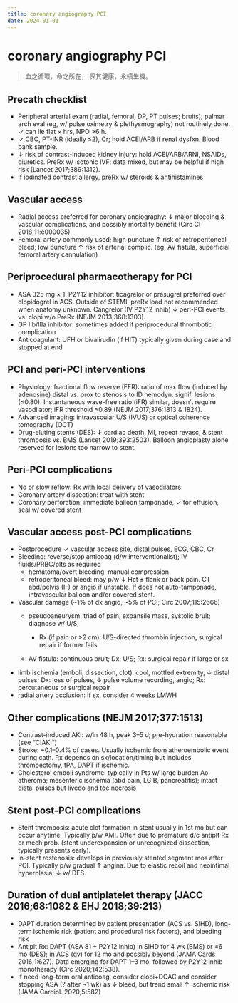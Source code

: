 ```yaml
---
title: coronary angiography PCI
date: 2024-01-01
---
```


# coronary angiography PCI

> 血之循環，命之所在，
> 保其健康，永續生機。

## Precath checklist
* Peripheral arterial exam (radial, femoral, DP, PT pulses; bruits); palmar arch eval (eg, w/ pulse oximetry & plethysmography) not routinely done. ✓ can lie flat × hrs, NPO >6 h.
* ✓ CBC, PT-INR (ideally ≤2), Cr; hold ACEI/ARB if renal dysfxn. Blood bank sample.
* ↓ risk of contrast-induced kidney injury: hold ACEI/ARB/ARNI, NSAIDs, diuretics. PreRx w/ isotonic IVF: data mixed, but may be helpful if high risk (Lancet 2017;389:1312).
* If iodinated contrast allergy, preRx w/ steroids & antihistamines

## Vascular access
* Radial access preferred for coronary angiography: ↓ major bleeding & vascular complications, and possibly mortality benefit (Circ CI 2018;11:e000035)
* Femoral artery commonly used; high puncture ↑ risk of retroperitoneal bleed; low puncture ↑ risk of arterial complic. (eg, AV fistula, superficial femoral artery cannulation)
## Periprocedural pharmacotherapy for PCI
* ASA 325 mg × 1. P2Y12 inhibitor: ticagrelor or prasugrel preferred over clopidogrel in ACS. Outside of STEMI, preRx load not recommended when anatomy unknown. Cangrelor (IV P2Y12 inhib) ↓ peri-PCI events vs. clopi w/o PreRx (NEJM 2013;368:1303).
* GP IIb/IIIa inhibitor: sometimes added if periprocedural thrombotic complication
* Anticoagulant: UFH or bivalirudin (if HIT) typically given during case and stopped at end

## PCI and peri-PCI interventions
* Physiology: fractional flow reserve (FFR): ratio of max flow (induced by adenosine) distal vs. prox to stenosis to ID hemodyn. signif. lesions (≤0.80). Instantaneous wave-free ratio (iFR) similar, doesn’t require vasodilator; iFR threshold ≤0.89 (NEJM 2017;376:1813 & 1824).
* Advanced imaging: intravascular U/S (IVUS) or optical coherence tomography (OCT)
* Drug-eluting stents (DES): ↓ cardiac death, MI, repeat revasc, & stent thrombosis vs. BMS (Lancet 2019;393:2503). Balloon angioplasty alone reserved for lesions too narrow to stent.

## Peri-PCI complications
* No or slow reflow: Rx with local delivery of vasodilators
* Coronary artery dissection: treat with stent
* Coronary perforation: immediate balloon tamponade, ✓ for effusion, seal w/ covered stent

## Vascular access post-PCI complications
* Postprocedure ✓ vascular access site, distal pulses, ECG, CBC, Cr
* Bleeding: reverse/stop anticoag (d/w interventionalist); IV fluids/PRBC/plts as required
    * hematoma/overt bleeding: manual compression
    * retroperitoneal bleed: may p/w ↓ Hct ± flank or back pain. CT abd/pelvis (I–) or angio if unstable. If does not auto-tamponade, intravascular balloon and/or covered stent.
* Vascular damage (~1% of dx angio, ~5% of PCI; Circ 2007;115:2666)
    * pseudoaneurysm: triad of pain, expansile mass, systolic bruit; diagnose w/ U/S;
        * Rx (if pain or >2 cm): U/S-directed thrombin injection, surgical repair if former fails

    * AV fistula: continuous bruit; Dx: U/S; Rx: surgical repair if large or sx
* limb ischemia (emboli, dissection, clot): cool, mottled extremity, ↓ distal pulses; Dx: loss of pulses, ↓ pulse volume recording, angio; Rx: percutaneous or surgical repair
* radial artery occlusion: if sx, consider 4 weeks LMWH

## Other complications (NEJM 2017;377:1513)
* Contrast-induced AKI: w/in 48 h, peak 3–5 d; pre-hydration reasonable (see “CIAKI”)
* Stroke: ~0.1–0.4% of cases. Usually ischemic from atheroembolic event during cath. Rx depends on sx/location/timing but includes thrombectomy, tPA, DAPT if ischemic.
* Cholesterol emboli syndrome: typically in Pts w/ large burden Ao atheroma; mesenteric ischemia (abd pain, LGIB, pancreatitis); intact distal pulses but livedo and toe necrosis

## Stent post-PCI complications
* Stent thrombosis: acute clot formation in stent usually in 1st mo but can occur anytime. Typically p/w AMI. Often due to premature d/c antiplt Rx or mech prob. (stent underexpansion or unrecognized dissection, typically presents early).
* In-stent restenosis: develops in previously stented segment mos after PCI. Typically p/w gradual ↑ angina. Due to elastic recoil and neointimal hyperplasia; ↓ w/ DES.

## Duration of dual antiplatelet therapy (JACC 2016;68:1082 & EHJ 2018;39:213)
* DAPT duration determined by patient presentation (ACS vs. SIHD), long-term ischemic risk (patient and procedural risk factors), and bleeding risk
* Antiplt Rx: DAPT (ASA 81 + P2Y12 inhib) in SIHD for 4 wk (BMS) or ≥6 mo (DES); in ACS (qv) for 12 mo and possibly beyond (JAMA Cards 2016;1:627). Data emerging for DAPT 1–3 mo, followed by P2Y12 inhib monotherapy (Circ 2020;142:538).
* If need long-term oral anticoag, consider clopi+DOAC and consider stopping ASA (? after ~1 wk) as ↓ bleed, but trend small ↑ ischemic risk (JAMA Cardiol. 2020;5:582)
